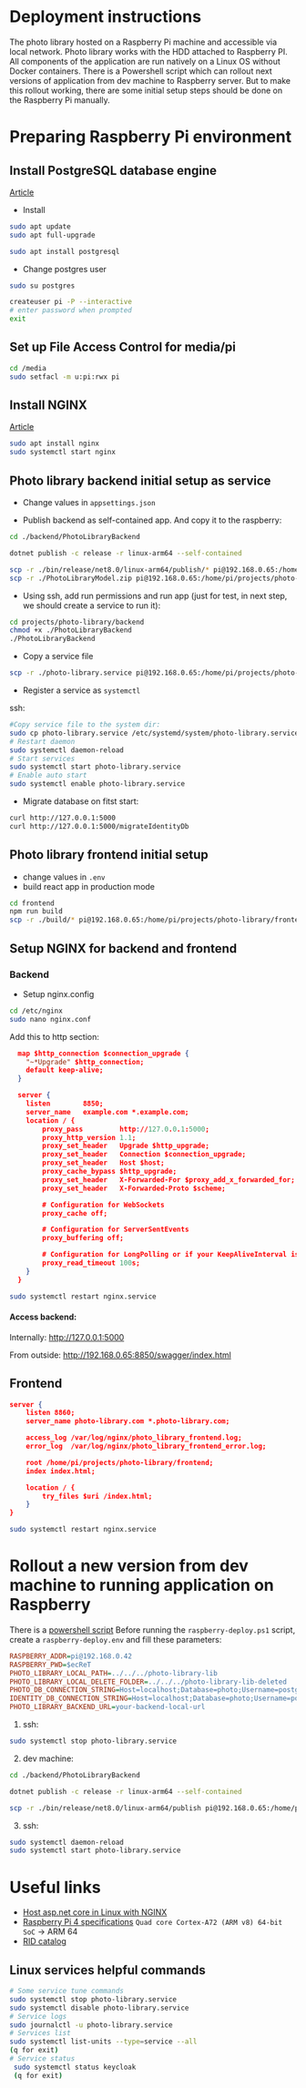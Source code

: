 # Deployment instructions

The photo library hosted on a Raspberry Pi machine and accessible via local network.
Photo library works with the HDD attached to Raspberry PI. All components of the application are run natively on a Linux OS without Docker containers.
There is a Powershell script which can rollout next versions of application from dev machine to Raspberry server.
But to make this rollout working, there are some initial setup steps should be done on the Raspberry Pi manually.

# Preparing Raspberry Pi environment

## Install PostgreSQL database engine

[Article](https://pimylifeup.com/raspberry-pi-postgresql/)

- Install

```bash
sudo apt update
sudo apt full-upgrade

sudo apt install postgresql
```

- Change postgres user

```bash
sudo su postgres

createuser pi -P --interactive
# enter password when prompted
exit
```

## Set up File Access Control for media/pi

```bash
cd /media
sudo setfacl -m u:pi:rwx pi
```

## Install NGINX

[Article](https://pimylifeup.com/raspberry-pi-nginx/)

```bash
sudo apt install nginx
sudo systemctl start nginx
```

## Photo library backend initial setup as service

- Change values in `appsettings.json`

- Publish backend as self-contained app. And copy it to the raspberry:

```bash
cd ./backend/PhotoLibraryBackend

dotnet publish -c release -r linux-arm64 --self-contained

scp -r ./bin/release/net8.0/linux-arm64/publish/* pi@192.168.0.65:/home/pi/projects/photo-library/backend
scp -r ./PhotoLibraryModel.zip pi@192.168.0.65:/home/pi/projects/photo-library/backend/PhotoLibraryModel.zip
```

- Using ssh, add run permissions and run app (just for test, in next step, we should create a service to run it):

```bash
cd projects/photo-library/backend
chmod +x ./PhotoLibraryBackend
./PhotoLibraryBackend
```

- Copy a service file

```bash
scp -r ./photo-library.service pi@192.168.0.65:/home/pi/projects/photo-library
```

- Register a service as `systemctl`

ssh:

```bash
#Copy service file to the system dir:
sudo cp photo-library.service /etc/systemd/system/photo-library.service
# Restart daemon
sudo systemctl daemon-reload
# Start services
sudo systemctl start photo-library.service
# Enable auto start
sudo systemctl enable photo-library.service
```

- Migrate database on fitst start:

```bash
curl http://127.0.0.1:5000
curl http://127.0.0.1:5000/migrateIdentityDb
```

## Photo library frontend initial setup

- change values in `.env`
- build react app in production mode

```bash
cd frontend
npm run build
scp -r ./build/* pi@192.168.0.65:/home/pi/projects/photo-library/frontend
```

## Setup NGINX for backend and frontend

### Backend

- Setup nginx.config

```bash
cd /etc/nginx
sudo nano nginx.conf
```

Add this to http section:

```json
  map $http_connection $connection_upgrade {
    "~*Upgrade" $http_connection;
    default keep-alive;
  }

  server {
    listen        8850;
    server_name   example.com *.example.com;
    location / {
        proxy_pass         http://127.0.0.1:5000;
        proxy_http_version 1.1;
        proxy_set_header   Upgrade $http_upgrade;
        proxy_set_header   Connection $connection_upgrade;
        proxy_set_header   Host $host;
        proxy_cache_bypass $http_upgrade;
        proxy_set_header   X-Forwarded-For $proxy_add_x_forwarded_for;
        proxy_set_header   X-Forwarded-Proto $scheme;

        # Configuration for WebSockets
        proxy_cache off;

        # Configuration for ServerSentEvents
        proxy_buffering off;

        # Configuration for LongPolling or if your KeepAliveInterval is longer than 60 seconds
        proxy_read_timeout 100s;
    }
  }
```

```bash
sudo systemctl restart nginx.service
```

#### Access backend:

Internally:
http://127.0.0.1:5000

From outside:
http://192.168.0.65:8850/swagger/index.html

## Frontend

```json
server {
    listen 8860;
    server_name photo-library.com *.photo-library.com;

    access_log /var/log/nginx/photo_library_frontend.log;
    error_log  /var/log/nginx/photo_library_frontend_error.log;

    root /home/pi/projects/photo-library/frontend;
    index index.html;

    location / {
        try_files $uri /index.html;
    }
}
```

```bash
sudo systemctl restart nginx.service
```

# Rollout a new version from dev machine to running application on Raspberry

There is a [powershell script](./raspberry-deploy.ps1)
Before running the `raspberry-deploy.ps1` script, create a `raspberry-deploy.env` and fill these parameters:

```ini
RASPBERRY_ADDR=pi@192.168.0.42
RASPBERRY_PWD=$ecReT
PHOTO_LIBRARY_LOCAL_PATH=../../../photo-library-lib
PHOTO_LIBRARY_LOCAL_DELETE_FOLDER=../../../photo-library-lib-deleted
PHOTO_DB_CONNECTION_STRING=Host=localhost;Database=photo;Username=postgres;Password=MyDocker6
IDENTITY_DB_CONNECTION_STRING=Host=localhost;Database=photo;Username=postgres;Password=MyDocker6
PHOTO_LIBRARY_BACKEND_URL=your-backend-local-url
```

1. ssh:

```bash
sudo systemctl stop photo-library.service
```

2. dev machine:

```bash
cd ./backend/PhotoLibraryBackend

dotnet publish -c release -r linux-arm64 --self-contained

scp -r ./bin/release/net8.0/linux-arm64/publish pi@192.168.0.65:/home/pi/projects/photo-library
```

3. ssh:

```bash
sudo systemctl daemon-reload
sudo systemctl start photo-library.service
```

# Useful links

- [Host asp.net core in Linux with NGINX](https://learn.microsoft.com/en-us/aspnet/core/host-and-deploy/linux-nginx?view=aspnetcore-8.0&tabs=linux-sles)
- [Raspberry Pi 4 specifications](https://www.raspberrypi.com/products/raspberry-pi-4-model-b/specifications/)
  `Quad core Cortex-A72 (ARM v8) 64-bit SoC` -> ARM 64
- [RID catalog](https://learn.microsoft.com/en-us/dotnet/core/rid-catalog)

## Linux services helpful commands

```bash
# Some service tune commands
sudo systemctl stop photo-library.service
sudo systemctl disable photo-library.service
# Service logs
sudo journalctl -u photo-library.service
# Services list
sudo systemctl list-units --type=service --all
(q for exit)
# Service status
 sudo systemctl status keycloak
 (q for exit)
```
